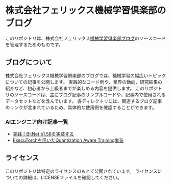 # 株式会社フェリックス機械学習倶楽部のブログ

このリポジトリは、株式会社フェリックス[機械学習倶楽部ブログ](https://ai.ferix.jp/blogs)のソースコードを管理するためのものです。

## ブログについて

株式会社フェリックス機械学習倶楽部のブログでは、機械学習の幅広いトピックについての記事を公開します。
実践的なコード例や、業界の動向、研究結果の紹介など、初心者から上級者までが楽しめる内容を提供します。
このリポジトリのソースコードは、主にブログ記事のサンプルコードや、記事内で使用されるデータセットなどを含んでいます。
各ディレクトリには、関連するブログ記事のリンクが含まれているため、具体的な使用例を確認することができます。

### AIエンジニア向け記事一覧
- [実践！BitNet b1.58を実装する](https://ai.ferix.jp/blog?id=nd-qq-au778i)
- [ExecuTorchを用いたQuantization Aware Training実装](https://ai.ferix.jp/blog?id=ko5bd_adugq)

## ライセンス

このリポジトリは特定のライセンスのもとで公開されています。
ライセンスについての詳細は、LICENSEファイルを確認してください。
